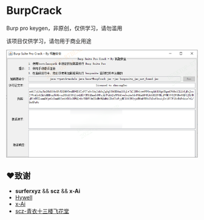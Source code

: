 # BurpCrack
Burp pro keygen，非原创，仅供学习，请勿滥用

该项目仅供学习，请勿用于商业用途

![image](image.png)

## ❤️致谢

- **surferxyz** && **scz** && **x-Ai**
- <a href="https://github.com/Hywell">Hywell</a> 
- <a href="https://github.com/x-Ai/BurpSuite">x-Ai</a> 
- <a href="https://mp.weixin.qq.com/s/4KXxKdnPeWqsEsylObhg8w">scz-青衣十三楼飞花堂</a> 
